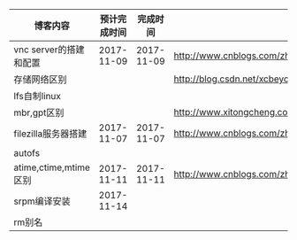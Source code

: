 |   博客内容    |   预计完成时间  |   完成时间    |网址|
|   --          |--             |--             |--|
|   vnc server的搭建和配置    |   2017-11-09  | 2017-11-09  |http://www.cnblogs.com/zhaojiedi1992/p/zhaojiedi_linux_030_vncserver.html|
| 存储网络区别    |   ||http://blog.csdn.net/xcbeyond/article/details/40554459|
|lfs自制linux|||
|mbr,gpt区别|||http://www.xitongcheng.com/jiaocheng/xtazjc_article_15051.html|
|filezilla服务器搭建|2017-11-07|2017-11-07|http://www.cnblogs.com/zhaojiedi1992/p/zhaojiedi_tools_004_filezilla.html|
|autofs||||
|atime,ctime,mtime区别|2017-11-11|2017-11-11|http://www.cnblogs.com/zhaojiedi1992/p/zhaojiedi_linux_031_linuxtime.html|
|srpm编译安装|2017-11-14||||
|rm别名||||||
